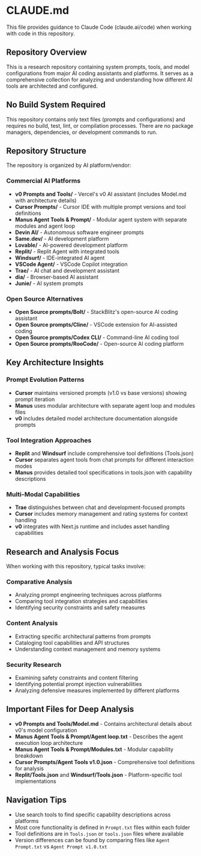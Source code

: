 # CLAUDE.md

This file provides guidance to Claude Code (claude.ai/code) when working with code in this repository.

## Repository Overview

This is a research repository containing system prompts, tools, and model configurations from major AI coding assistants and platforms. It serves as a comprehensive collection for analyzing and understanding how different AI tools are architected and configured.

## No Build System Required

This repository contains only text files (prompts and configurations) and requires no build, test, lint, or compilation processes. There are no package managers, dependencies, or development commands to run.

## Repository Structure

The repository is organized by AI platform/vendor:

### Commercial AI Platforms
- **v0 Prompts and Tools/** - Vercel's v0 AI assistant (includes Model.md with architecture details)
- **Cursor Prompts/** - Cursor IDE with multiple prompt versions and tool definitions
- **Manus Agent Tools & Prompt/** - Modular agent system with separate modules and agent loop
- **Devin AI/** - Autonomous software engineer prompts
- **Same.dev/** - AI development platform
- **Lovable/** - AI-powered development platform
- **Replit/** - Replit Agent with integrated tools
- **Windsurf/** - IDE-integrated AI agent
- **VSCode Agent/** - VSCode Copilot integration
- **Trae/** - AI chat and development assistant
- **dia/** - Browser-based AI assistant
- **Junie/** - AI system prompts

### Open Source Alternatives
- **Open Source prompts/Bolt/** - StackBlitz's open-source AI coding assistant
- **Open Source prompts/Cline/** - VSCode extension for AI-assisted coding
- **Open Source prompts/Codex CLI/** - Command-line AI coding tool
- **Open Source prompts/RooCode/** - Open-source AI coding platform

## Key Architecture Insights

### Prompt Evolution Patterns
- **Cursor** maintains versioned prompts (v1.0 vs base versions) showing prompt iteration
- **Manus** uses modular architecture with separate agent loop and modules files
- **v0** includes detailed model architecture documentation alongside prompts

### Tool Integration Approaches
- **Replit** and **Windsurf** include comprehensive tool definitions (Tools.json)
- **Cursor** separates agent tools from chat prompts for different interaction modes
- **Manus** provides detailed tool specifications in tools.json with capability descriptions

### Multi-Modal Capabilities
- **Trae** distinguishes between chat and development-focused prompts
- **Cursor** includes memory management and rating systems for context handling
- **v0** integrates with Next.js runtime and includes asset handling capabilities

## Research and Analysis Focus

When working with this repository, typical tasks involve:

### Comparative Analysis
- Analyzing prompt engineering techniques across platforms
- Comparing tool integration strategies and capabilities
- Identifying security constraints and safety measures

### Content Analysis
- Extracting specific architectural patterns from prompts
- Cataloging tool capabilities and API structures
- Understanding context management and memory systems

### Security Research
- Examining safety constraints and content filtering
- Identifying potential prompt injection vulnerabilities
- Analyzing defensive measures implemented by different platforms

## Important Files for Deep Analysis

- **v0 Prompts and Tools/Model.md** - Contains architectural details about v0's model configuration
- **Manus Agent Tools & Prompt/Agent loop.txt** - Describes the agent execution loop architecture
- **Manus Agent Tools & Prompt/Modules.txt** - Modular capability breakdown
- **Cursor Prompts/Agent Tools v1.0.json** - Comprehensive tool definitions for analysis
- **Replit/Tools.json** and **Windsurf/Tools.json** - Platform-specific tool implementations

## Navigation Tips

- Use search tools to find specific capability descriptions across platforms
- Most core functionality is defined in `Prompt.txt` files within each folder
- Tool definitions are in `Tools.json` or `tools.json` files where available
- Version differences can be found by comparing files like `Agent Prompt.txt` vs `Agent Prompt v1.0.txt`